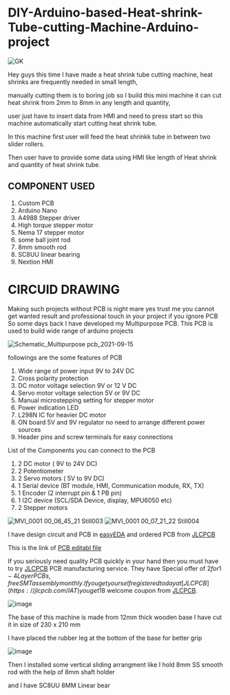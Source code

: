 # DIY-Arduino-based-Heat-shrink-Tube-cutting-Machine-Arduino-project

![GK](https://user-images.githubusercontent.com/19898602/133376619-ee9fae01-b1a0-44e2-bd58-b84dc4229ec8.png)




  

Hey guys this time I have made a heat shrink tube cutting machine, heat shrinks are frequently needed in small length, 

manually cutting them is to boring job so I build this mini machine it can cut heat shrink from 2mm to 8mm in any length and quantity, 

user just have to insert data from HMI and need to press start so this machine automatically start cutting heat shrink tube.

In this machine first user will feed the heat shrinkk tube in between two slider rollers.

Then user have to provide some data using HMI like length of Heat shrink and quantity of heat shrink tube.




## COMPONENT USED

1. Custom PCB 
2. Arduino Nano
3. A4988 Stepper driver
4. High torque stepper motor
5. Nema 17 stepper motor 
6. some ball joint rod
7. 8mm smooth rod
8. SC8UU linear bearing
9. Nextion HMI



# CIRCUID DRAWING 

Making such projects without PCB is night mare yes trust me
you cannot get wanted result and professional touch in your project if you ignore PCB
So some days back I have developed my Multipurpose PCB.
This PCB is used to build wide range of arduino projects 

![Schematic_Multipurpose pcb_2021-09-15](https://user-images.githubusercontent.com/19898602/133383877-24044b9a-8d05-445a-808f-b6960dbe0e07.png)


followings are the some features of PCB

1. Wide range of power input 9V to 24V DC
2. Cross polarity protection
3. DC motor voltage selection 9V or 12 V DC
4. Servo motor voltage selection 5V or 9V DC
5. Manual microstepping setting for stepper motor
6. Power indication LED
7. L298N IC for heavier DC motor
8. ON board 5V and 9V regulator no need to arrange different power sources
9. Header pins and screw terminals for easy connections

List of the Components you can connect to the PCB

1. 2 DC motor ( 9V to 24V DC)
2. 2 Potentiometer
3. 2 Servo motors ( 5V to 9V DC)
4. 1 Serial device (BT module, HMI, Communication module, RX, TX)
5. 1 Encoder (2 interrupt pin & 1 PB pin)
6. 1 I2C device (SCL/SDA Device, display, MPU6050 etc)
7. 2 Stepper motors 


![MVI_0001 00_06_45_21 Still003](https://user-images.githubusercontent.com/19898602/133377296-ba24f45e-dcf4-4f97-9aa5-77aaed90175a.jpg)
![MVI_0001 00_07_21_22 Still004](https://user-images.githubusercontent.com/19898602/133377355-12dca9e1-068f-4cf5-ae58-84663ff57dde.jpg)

I have design circuit and PCB in [easyEDA](https://easyeda.com/) and ordered PCB from [JLCPCB](https://jlcpcb.com/IAT )

This is the link of [PCB editabl file](https://oshwlab.com/sharmaz747/multipurpose-pcb)

If you seriously need quality PCB quickly in your hand then you must have to try [JLCPCB](https://jlcpcb.com/IAT ) PCB manufacturing service.
They have Special offer of $2 for 1-4 Layer PCBs, free SMT assembly monthly.
If you get yourself registered today at [JLCPCB](https://jlcpcb.com/IAT ) you get 18$ welcome coupon from [JLCPCB](https://jlcpcb.com/IAT ).


![image](https://user-images.githubusercontent.com/19898602/133384475-589a56a2-6441-4fab-bfc9-4f1e55c9dd89.png)


The base of this machine is made from 12mm thick wooden base I have cut it in size of 230 x 210 mm

I have placed the rubber leg at the bottom of the base for better grip

![image](https://user-images.githubusercontent.com/19898602/133385070-247c86b0-bfdc-432b-9cc5-882cb576389c.png)


Then I installed some vertical sliding arrangment like I hold 8mm SS smooth rod with the help of 8mm shaft holder

and I have SC8UU 8MM Linear bear 






